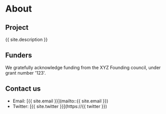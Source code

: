 # About

## Project
{{ site.description }}

## Funders
We gratefully acknowledge funding from the XYZ Founding council, under grant number '123'.

## Contact us

- Email: [{{ site.email }}](mailto::{{ site.email }})
- Twitter: [{{ site.twitter }}](https://{{ twitter }})
